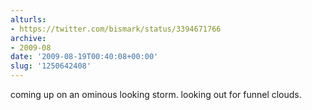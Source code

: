 ```yaml
---
alturls:
- https://twitter.com/bismark/status/3394671766
archive:
- 2009-08
date: '2009-08-19T00:40:08+00:00'
slug: '1250642408'
---
```


coming up on an ominous looking storm. looking out for funnel clouds.

